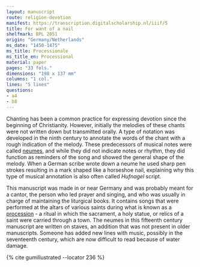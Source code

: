 ```yaml
---
layout: manuscript
route: religion-devotion
manifest: https://transcription.digitalscholarship.nl/iiif/5
title: For want of a nail
shelfmark: BPL 2851
origin: "Germany/Netherlands"
ms_date: "1450-1475"
ms_title: Processionale
ms_title_en: Processional
material: paper
pages: "33 fols."
dimensions: "198 x 137 mm"
columns: "1 col."
lines: "5 lines"
questions:
- a4
- b8
---
```


Chanting has been a common practice for expressing devotion since the
beginning of Christianity. However, initially the melodies of these
chants were not written down but transmitted orally. A type of notation
was developed in the ninth century to annotate the words of the chant
with a rough indication of the melody. These predecessors of musical
notes were called [neumes](https://en.wikipedia.org/wiki/Neume), and
while they did not indicate notes or rhythm, they did function as
reminders of the song and showed the general shape of the melody. When a
German scribe wrote down a neume he used sharp pen strokes resulting in
a mark shaped like a horseshoe nail, explaining why this type of musical
annotation is also often called *Hufnagel* script.

This manuscript was made in or near Germany and was probably meant for a
cantor, the person who led prayer and singing, and who was usually in
charge of maintaining the liturgical books. It contains songs that were
performed at the altars of various saints during what is known as a
[procession](https://en.wikipedia.org/wiki/Procession) - a ritual in
which the sacrament, a holy statue, or relics of a saint were carried
through a town. The neumes in this fifteenth century manuscript are
written on staves, an addition that was not present in older
manuscripts. Someone has added new lines with music, possibly in the
seventeenth century, which are now difficult to read because of water
damage.

{% cite gumillustrated --locator 236 %}

